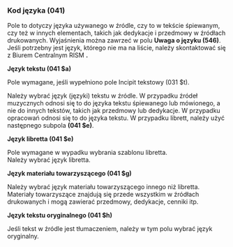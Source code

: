 ### Kod języka (041)  

Pole to dotyczy języka używanego w źródle, czy to w tekście śpiewanym, czy też w innych elementach, takich jak dedykacje i przedmowy w źródłach drukowanych. Wyjaśnienia można zawrzeć w polu **Uwaga o języku (546)**. Jeśli potrzebny jest język, którego nie ma na liście, należy skontaktować się z Biurem Centralnym RISM **.**  
  
**Język tekstu (041 $a)**  
  
Pole wymagane, jeśli wypełniono pole Incipit tekstowy (031 $t).  
  
Należy wybrać język (języki) tekstu w źródle. W przypadku źródeł muzycznych odnosi się to do języka tekstu śpiewanego lub mówionego, a nie do innych tekstów, takich jak przedmowy lub dedykacje. W przypadku opracowań odnosi się to do języka tekstu. W przypadku librett, należy użyć następnego subpola **(041 $e)**.  
  
  
**Język libretta (041 $e)**  
  
Pole wymagane w wypadku wybrania szablonu libretta.  
Należy wybrać język libretta.  
  
**Język materiału towarzyszącego (041 $g)**  
  
Należy wybrać język materiału towarzyszącego innego niż libretta. Materiały towarzyszące znajdują się przede wszystkim w źródłach drukowanych i mogą zawierać przedmowy, dedykacje, cenniki itp.  
  
**Język tekstu oryginalnego (041 $h)**  
  
Jeśli tekst w źródle jest tłumaczeniem, należy w tym polu wybrać język oryginalny.